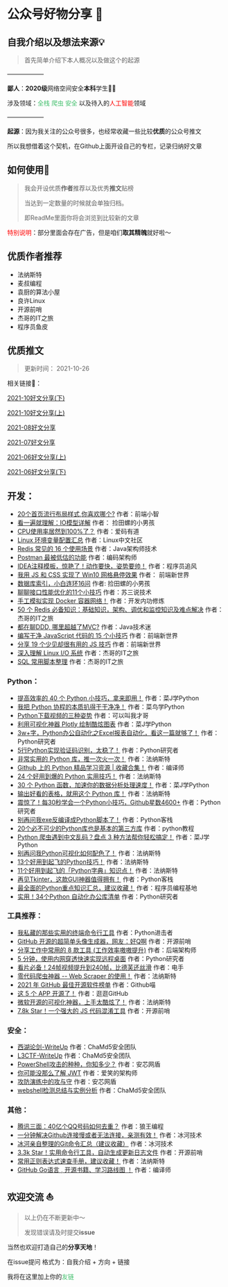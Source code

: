 # 公众号好物分享 :shark:

## 自我介绍以及想法来源💡

> 首先简单介绍下本人概况以及做这个的起源

——————

**鄙人**：**2020级**网络空间安全**本科**学生👨‍🎓

涉及领域：<font color=#41BF6C>全栈</font> <font color=#41BF6C>爬虫</font> <font color=#41BF6C>安全</font> 以及待入的<font color=red>人工智能</font>领域

——————

**起源**：因为我关注的公众号很多，也经常收藏一些比较**优质**的公众号推文

所以我想借着这个契机，在Github上面开设自己的专栏，记录归纳好文章

## 如何使用🧪

> 我会开设优质**作者**推荐以及优秀**推文**贴榜
>
> 当达到一定数量的时候就会单独归档。
>
> 即ReadMe里面你将会浏览到比较新的文章

<font color=red>特别说明</font>：部分里面会存在广告，但是咱们**取其精魄**就好啦～

##  优质作者推荐

- 法纳斯特
- 麦叔编程
- 袁厨的算法小屋
- 良许Linux
- 开源前哨
- 杰哥的IT之旅
- 程序员鱼皮

##  优质推文

> 更新时间： 2021-10-26

相关链接🔗：

[2021-10好文分享(下)](https://github.com/hengyi666/WeChatShare/blob/main/2021-10%E5%A5%BD%E6%96%87%E5%88%86%E4%BA%AB(%E4%B8%8B).md)

[2021-10好文分享(上)](https://github.com/hengyi666/WeChatShare/blob/main/2021-10%E5%A5%BD%E6%96%87%E5%88%86%E4%BA%AB(%E4%B8%8A).md)

[2021-08好文分享](https://github.com/hengyi666/WeChatShare/blob/main/2021-08%E5%A5%BD%E6%96%87%E5%88%86%E4%BA%AB.md)

[2021-07好文分享](https://github.com/hengyi666/WeChatShare/blob/main/2021-07%E5%A5%BD%E6%96%87%E5%88%86%E4%BA%AB.md)

[2021-06好文分享(上)](https://github.com/hengyi666/WeChatShare/blob/main/2021-06%E5%A5%BD%E6%96%87%E5%88%86%E4%BA%AB(%E4%B8%8A).md)

[2021-06好文分享(下)](https://github.com/hengyi666/WeChatShare/blob/main/2021-06%E5%A5%BD%E6%96%87%E5%88%86%E4%BA%AB(%E4%B8%8B).md)

##  开发：

- [20个首页流行布局样式,你喜欢哪个?](https://mp.weixin.qq.com/s/cre5QQmkSZhsbgb6NdXxIg) 作者：前端小智
- [看一遍就理解：IO模型详解](https://mp.weixin.qq.com/s/bb7C6VNbq7REP9u8PsreSg) 作者： 捡田螺的小男孩
- [CPU使用率居然到100%了？](https://mp.weixin.qq.com/s/nVF6RhNU9sasMpm4NSVnIQ) 作者：爱码有道
- [Linux 环境变量配置汇总](https://mp.weixin.qq.com/s/8HJZ8EI0ZsQ-GxLgek_YOQ) 作者：Linux中文社区
- [Redis 常见的 16 个使用场景](https://mp.weixin.qq.com/s/KPELUdanmcJPPThDsCqL_w) 作者：Java架构师技术
- [Postman 最被低估的功能](https://mp.weixin.qq.com/s/-2HxLBIERN_SqYeGGaCliA) 作者：编码架构师
- [IDEA注释模板，惊艳了！动作要快，姿势要帅！](https://mp.weixin.qq.com/s/BhwWfS0oXdSO-G0-njgzVw) 作者：程序员追风
- [我用 JS 和 CSS 实现了 Win10 网格悬停效果](https://mp.weixin.qq.com/s/qfH985O5YoOhXIh3WsMXGA) 作者： 前端新世界
- [数据库索引，小白连环16问](https://mp.weixin.qq.com/s/sXMYVK3hKQyi8-4ip44Zmw) 作者: 捡田螺的小男孩 
- [聊聊接口性能优化的11个小技巧](https://mp.weixin.qq.com/s/0ez_mkyr0i4MZd7DEN7M8A) 作者：苏三说技术
- [手工模拟实现 Docker 容器网络！](https://mp.weixin.qq.com/s/Arcz3RWe_o0Ijw6uPWKdVw) 作者：开发内功修炼
- [50 个 Redis 必备知识：基础知识，架构、调优和监控知识及难点解决](https://mp.weixin.qq.com/s/NZtra5BluzKP0G24wLTGtg) 作者：杰哥的IT之旅
- [都在聊DDD, 哪里超越了MVC?](https://mp.weixin.qq.com/s/yLwiTRmZFQDNz4rlfYbicQ)  作者：Java技术迷
- [编写干净 JavaScript 代码的 15 个小技巧](https://mp.weixin.qq.com/s/A_SKpuw4AF3e4DSNXWsPrA) 作者：前端新世界
- [分享 19 个少见却很有用的 JS 技巧](https://mp.weixin.qq.com/s/3DJiV2XeJ4V4dBdK9Yqs1w) 作者：前端新世界
- [深入理解 Linux I/O 系统](https://mp.weixin.qq.com/s/Sfq0qBNHT-jQn8IkioU4Hg) 作者：杰哥的IT之旅
- [SQL 常用脚本整理](https://mp.weixin.qq.com/s/l82Pmtd_V88qJmSbuAmWqA) 作者：杰哥的IT之旅

###  Python：

- [提高效率的 40 个 Python 小技巧，拿来即用！](https://mp.weixin.qq.com/s/4p7VE6lQWzWfOmsj_IRytw) 作者：菜J学Python
- [我把 Python 协程的本质扒得干干净净！](https://mp.weixin.qq.com/s/AhC4xyKjIPiJ5jo0XSii1Q) 作者：菜鸟学Python
- [Python下载视频的三种姿势](https://mp.weixin.qq.com/s/sxIDMHg-X9U2EUspa8shLQ) 作者：可以叫我才哥
- [利用可视化神器 Plotly 绘制酷炫图表](https://mp.weixin.qq.com/s/Ol2HqauwoeWOY6NWBG1f-g) 作者：菜J学Python
- [3w+字，Python办公自动化之Excel报表自动化，看这一篇就够了！](https://mp.weixin.qq.com/s/71SomVRVvHdowLEUj9s2vA) 作者：Python研究者
- [5行Python实现验证码识别，太稳了！](https://mp.weixin.qq.com/s/6FjhxN72vzYWoqqsC_JwcA) 作者：Python研究者
- [非常实用的 Python 库，推一次火一次！](https://mp.weixin.qq.com/s/cEbcrnRHuZh1uyw8SSYPSg) 作者：法纳斯特
- [Github 上的 Python 精品学习资源 | 收藏合集！](https://mp.weixin.qq.com/s/pc9VtvxShgSE2y3EaN18jQ) 作者：编译师
- [24 个好用到爆的 Python 实用技巧！](https://mp.weixin.qq.com/s/iZw3RmWIiQZa9kO5bDUINw) 作者：法纳斯特
- [30 个 Python 函数，加速你的数据分析处理速度！](https://mp.weixin.qq.com/s/a184i8ksOF4iOYPxbfg72A) 作者：菜J学Python
- [输出好看的表格，就用这个 Python 库！](https://mp.weixin.qq.com/s/g9yy7uE4lexGu3zaGrLBmg) 作者：法纳斯特
- [震惊了！每30秒学会一个Python小技巧，Github星数4600+](https://mp.weixin.qq.com/s/OWR4pP-rBjzWfbzjd8hsEg) 作者：Python研究者
- [别再问我exe反编译成Python脚本了！](https://mp.weixin.qq.com/s/Qacl1KQJVPSNVq6LdsrDaQ) 作者：Python客栈
- [20个必不可少的Python库也是基本的第三方库](https://mp.weixin.qq.com/s/keOEKhqLwWY7U8CMbpNZKQ) 作者：python教程
- [Python 爬虫遇到中文乱码？盘点 3 种方法帮你轻松搞定！](https://mp.weixin.qq.com/s/Q9jHwiMi5VIf-BaB4AiHhw) 作者：菜J学Python
- [别再问我Python可视化如何配色了！](https://mp.weixin.qq.com/s/lsJcBWy51zFnHQy5Yy69Cw) 作者：法纳斯特
- [13个好用到起飞的Python技巧！](https://mp.weixin.qq.com/s/ERfIA07u9csm-yvdTg_o2Q) 作者：法纳斯特
- [11个好用到起飞的「Python字典」知识点！](https://mp.weixin.qq.com/s/fEFQxjr3uWnPP0tdEyP21A) 作者：法纳斯特
- [再见Tkinter，这款GUI神器值得拥有！](https://mp.weixin.qq.com/s/Z7PcwH05e6DI7lWA2iN-EQ) 作者：Python客栈
- [最全面的Python重点知识汇总，建议收藏！](https://mp.weixin.qq.com/s/CBfjrHhq6kjae2gOlnG_bg) 作者：程序员编程基地
- [实用！34个Python 自动化办公库清单](https://mp.weixin.qq.com/s/wltRsdmedEIL9WyNWUGqxA) 作者：Python研究者

###  工具推荐：

- [我私藏的那些实用的终端命令行工具](https://mp.weixin.qq.com/s/VKdS3QsyXAo9OpWYQsMSGQ) 作者：Python进击者
- [GitHub 开源的超简单头像生成器，网友：好Q啊](https://mp.weixin.qq.com/s/pWHqpegvTZ28lmjdpykiAw) 作者：开源前哨
- [分享工作中常用的 8 款工具 (工作效率嗷嗷提升)](https://mp.weixin.qq.com/s/kfpxoWIniP_ltxcHIHV_dw) 作者：后端架构师
- [5 分钟，使用内网穿透快速实现远程桌面](https://mp.weixin.qq.com/s/2B6moO5r3t-BhcY0WYeK_Q) 作者：Python研究者
- [看片必备！24帧视频提升到240帧，比德芙还丝滑](https://mp.weixin.qq.com/s/rXeomknS1P_2ko49nr3UFw) 作者：电手
- [零代码爬虫神器 -- Web Scraper 的使用！](https://mp.weixin.qq.com/s/h2WfbVRnw93o8Eli4mEklg) 作者：法纳斯特
- [2021 年 GitHub 最佳开源软件榜单](https://mp.weixin.qq.com/s/LTHIfSwV5i7I3iXK7ZE7-Q) 作者：Github喵
- [这 5 个 APP 开源了！](https://mp.weixin.qq.com/s/BOc-kKEB7sWAUKBVv8R9WQ) 作者：逛逛GitHub
- [微软开源的可视化神器，上手太酷炫了！](https://mp.weixin.qq.com/s/NQa6W7sSHecxnAw15v5o0g) 作者：法纳斯特
- [7.8k Star！一个强大的 JS 代码混淆工具](https://mp.weixin.qq.com/s/pJTCN-NAD9-hgoJc-LbK0Q) 作者：开源前哨

###  安全：

- [西湖论剑-WriteUp](https://mp.weixin.qq.com/s/HSLnu1pmTZ7AYxMM8oNBaw) 作者：ChaMd5安全团队
- [L3CTF-WriteUp](https://mp.weixin.qq.com/s/UvUNyZuK0kAcfyto06Xx4g) 作者：ChaMd5安全团队
- [PowerShell攻击的种种，你知多少？](https://mp.weixin.qq.com/s/sem5bF93KpR-tygfweQPBg) 作者：安芯网盾
- [你可能没那么了解 JWT](https://mp.weixin.qq.com/s/1z1Q4NAjF_7-WBI0vH4Y0w) 作者：爱笑的架构师
- [攻防演练中的攻与守](https://mp.weixin.qq.com/s/E0djw8KMOIlngmCrt_AKZw) 作者：安芯网盾
- [webshell检测总结与实例分析](https://mp.weixin.qq.com/s/PkFg6mcLQ8bmy0zCH-YHlQ) 作者：ChaMd5安全团队

###  其他：

- [腾讯三面：40亿个QQ号码如何去重？](https://mp.weixin.qq.com/s/hXzhOSc1wEyumD8YOYc4yQ) 作者：狼王编程
- [一分钟解决Github连接慢或者无法连接，亲测有效！](https://mp.weixin.qq.com/s/Xe0ZlrBKfy0YSq4C6VHhrw) 作者：冰河技术
- [冰河亲自整理的Git命令汇总（建议收藏）](https://mp.weixin.qq.com/s/BojzCPOFRBktdCUtwX-Iww) 作者：冰河技术
- [3.3k Star！实用命令行工具，自动生成更新日志文件](https://mp.weixin.qq.com/s/SRU5I83IFSVftxUGhmifmw) 作者：开源前哨
- [常用正则表达式速查手册，建议收藏！](https://mp.weixin.qq.com/s/KNOOysaK_QiRt9CPI_TYVA) 作者：法纳斯特
- [GitHub Go语言 , 开源书籍、学习路线图 ！](https://mp.weixin.qq.com/s/LzzB3_YheWAGmZUX8ZCpSA) 作者：编译师

##  欢迎交流 :sailboat:

> 以上仍在不断更新中～
>
> 发现错误请及时提交**issue**

当然也欢迎打造自己的**分享天地**！

在issue提问 格式为：自我介绍 + 方向 + 链接

我将在这里加上你的<font color=#41BF6C>友链</font>
